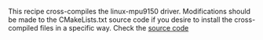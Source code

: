 This recipe cross-compiles the linux-mpu9150 driver. Modifications should be made to the CMakeLists.txt source code
if you desire to install the cross-compiled files in a specific way. Check the [source code](https://github.com/Pansenti/linux-mpu9150)
